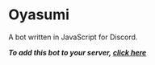 # Oyasumi

A bot written in JavaScript for Discord.

**_To add this bot to your server, [click here](https://discordapp.com/oauth2/authorize?client_id=313146310641582080&scope=bot&permissions=0)_**
